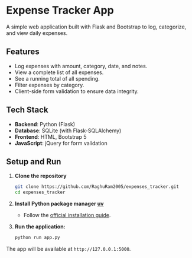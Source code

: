 # Expense Tracker App

A simple web application built with Flask and Bootstrap to log, categorize, and view daily expenses.

## Features

* Log expenses with amount, category, date, and notes.
* View a complete list of all expenses.
* See a running total of all spending.
* Filter expenses by category.
* Client-side form validation to ensure data integrity.

## Tech Stack

* **Backend**: Python (Flask)
* **Database**: SQLite (with Flask-SQLAlchemy)
* **Frontend**: HTML, Bootstrap 5
* **JavaScript**: jQuery for form validation

## Setup and Run

1. **Clone the repository**
    ```bash
    git clone https://github.com/RaghuRam2005/expenses_tracker.git
    cd expenses_tracker
    ```

2. **Install Python package manager [uv](https://docs.astral.sh/uv/getting-started/installation/)**
    - Follow the [official installation guide](https://docs.astral.sh/uv/getting-started/installation/).

3.  **Run the application:**
    ```bash
    python run app.py
    ```
    
The app will be available at `http://127.0.0.1:5000`.
